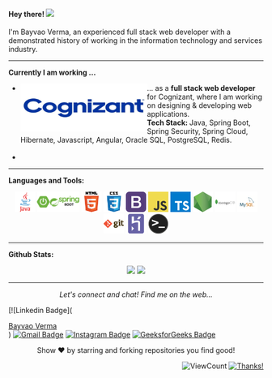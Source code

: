 <h4> Hey there! <img src="https://raw.githubusercontent.com/verma-anushka/verma-anushka/master/gifs/wave.gif" width="30px"></h4>

<!-- I'm [Bayvao Verma](https://verma-anushka.github.io/anushkaverma/), an experienced full stack web developer and technical writer with a demonstrated history of working in the information technology and services industry.
-->
I'm Bayvao Verma, an experienced full stack web developer with a demonstrated history of working in the information technology and services industry.

 ---
 
**Currently I am working ...**

- <div>
    <img width="250" height="95" align='left' src="https://raw.githubusercontent.com/Bayvao/Bayvao/main/images/cognizant_Logo.png" >
    ... as a <strong>full stack web developer</strong> for Cognizant, where I am working on designing & developing web applications.
    <br />
    <strong>Tech Stack: </strong> Java, Spring Boot, Spring Security, Spring Cloud, Hibernate, Javascript, Angular, Oracle SQL, PostgreSQL, Redis. 
    <br /> 
    <br /> 
  </div>
  
- <!-- <div>
    <img width="250" height="100" align='right' src="https://raw.githubusercontent.com/Bayvao/Bayvao/main/images/gfg.png" style="margin-left: -10px" >
    ... as a <strong>Technical Content Writer</strong> at Geeks for Geeks where I have penned down forty plus detailed and comprehensive articles covering various web technologies and Data Structures & Algorithms concepts.
    <br />
    <strong>View: </strong> <a href="https://auth.geeksforgeeks.org/user/bayvaoverma/profile" >Geeks for Geeks</a> 
    <br /> 
  </div> -->

 ---
 
**Languages and Tools:**

<p align="center">

  <div align="center">
  
 <code><img height="40" src="https://raw.githubusercontent.com/devicons/devicon/master/icons/java/java-original-wordmark.svg"></code> 
 <code><img height="40" src="https://raw.githubusercontent.com/Bayvao/Bayvao/main/images/spring-boot.png"></code>
 <code><img height="40" src="https://raw.githubusercontent.com/github/explore/80688e429a7d4ef2fca1e82350fe8e3517d3494d/topics/html/html.png"></code> <code><img height="40" src="https://raw.githubusercontent.com/github/explore/80688e429a7d4ef2fca1e82350fe8e3517d3494d/topics/css/css.png"></code> <code><img height="40" src="https://raw.githubusercontent.com/github/explore/80688e429a7d4ef2fca1e82350fe8e3517d3494d/topics/bootstrap/bootstrap.png"></code> <code><img height="40" src="https://raw.githubusercontent.com/github/explore/80688e429a7d4ef2fca1e82350fe8e3517d3494d/topics/javascript/javascript.png"></code> <code><img height="40" src="https://raw.githubusercontent.com/github/explore/80688e429a7d4ef2fca1e82350fe8e3517d3494d/topics/typescript/typescript.png"></code> <code><img height="40" src="https://raw.githubusercontent.com/github/explore/80688e429a7d4ef2fca1e82350fe8e3517d3494d/topics/nodejs/nodejs.png"></code> <code><img height="40" src="https://raw.githubusercontent.com/github/explore/80688e429a7d4ef2fca1e82350fe8e3517d3494d/topics/mongodb/mongodb.png"></code> <code><img height="40" src="https://raw.githubusercontent.com/github/explore/80688e429a7d4ef2fca1e82350fe8e3517d3494d/topics/mysql/mysql.png"></code> <code><img height="40" src="https://raw.githubusercontent.com/github/explore/80688e429a7d4ef2fca1e82350fe8e3517d3494d/topics/git/git.png"></code> <code><img height="40" src="https://raw.githubusercontent.com/devicons/devicon/master/icons/heroku/heroku-plain.svg"></code> <code><img height="40" src="https://raw.githubusercontent.com/github/explore/80688e429a7d4ef2fca1e82350fe8e3517d3494d/topics/terminal/terminal.png"></code>

  </div>
  </p>

 ---
 
**Github Stats:**

<p align="center">
  
  <img src="https://github-readme-stats.vercel.app/api?username=Bayvao&count_private=true&show_icons=true&theme=dracula&line_height=33">
  <img src="https://github-readme-stats.vercel.app/api/top-langs/?username=Bayvao&count_private=true&hide=html,scss,,ejs&theme=dracula&line_height=10">

</p>

 ---
 
<p align="center">
  <i>Let's connect and chat! Find me on the web...</i>
  
  
   [![Linkedin Badge](<div class="badge-base LI-profile-badge" data-locale="en_US" data-size="medium" data-theme="light" data-type="VERTICAL" data-vanity="bayvao-verma" data-version="v1"><a class="badge-base__link LI-simple-link" href="https://in.linkedin.com/in/bayvao-verma?trk=profile-badge">Bayvao Verma</a></div>
              ) 
   [![Gmail Badge](https://img.shields.io/badge/-vermabayvao-c14438?style=flat-square&logo=Gmail&logoColor=white&link=mailto:vermabayvao@gmail.com)](mailto:vermabayvao@gmail.com)
   [![Instagram Badge](https://img.shields.io/badge/-@bayvao_verma-purple?style=flat&logo=instagram&logoColor=white&link=https://instagram.com/bayvao_verma/)](https://instagram.com/bayvao_verma) 
   [![GeeksforGeeks Badge](https://img.shields.io/badge/-bayvao_verma-1c6340?style=flat&logo=GeeksforGeeks&logoColor=white&link=https://auth.geeksforgeeks.org/user/bayvaoverma/profile)](https://auth.geeksforgeeks.org/user/bayvaoverma/profile)

   <!-- [![Twitter Badge](https://img.shields.io/badge/-@verma_anushkaa-1ca0f1?style=flat-square&labelColor=1ca0f1&logo=twitter&logoColor=white&link=https://twitter.com/verma_anushkaa)](https://twitter.com/verma_anushkaa)  -->
   
  <p align="center">
    Show ❤️ by starring and forking repositories you find good!
  </p>
</p>

<div align="right">
  
![ViewCount](https://views.whatilearened.today/views/github/Bayvao/Bayvao.svg) [![Thanks!](https://img.shields.io/badge/Thanks%20for%20visiting-!-1EAEDB.svg)](https://verma-anushka.github.io/anushkaverma/)

</div>

<!-- [![HitCount](http://hits.dwyl.com/Bayvao/Bayvao.svg)](http://hits.dwyl.com/Bayvao/Bayvao) -->

